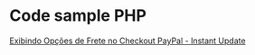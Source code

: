 Code sample PHP
===============

[Exibindo Opções de Frete no Checkout PayPal - Instant Update](https://www.paypal-brasil.com.br/desenvolvedores/tutorial/exibindo-opcoes-de-frete-no-checkout-paypal-instant-update/)
